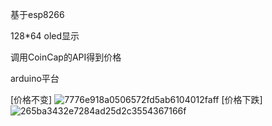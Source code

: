 基于esp8266

128*64 oled显示

调用CoinCap的API得到价格

arduino平台

[价格不变]
![7776e918a0506572fd5ab6104012faff](https://github.com/nnsweet/IOT_BTCversion/assets/109061419/6674e116-75ae-4a5e-8201-9c9eff1f295f)
[价格下跌]
![265ba3432e7284ad25d2c3554367166f](https://github.com/nnsweet/IOT_BTCversion/assets/109061419/37cf0a11-61da-4660-9a38-91fc4971cf4e)

